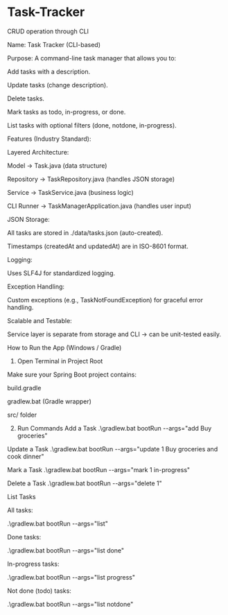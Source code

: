 # Task-Tracker
CRUD operation through CLI

Name: Task Tracker (CLI-based)

Purpose:
A command-line task manager that allows you to:

Add tasks with a description.

Update tasks (change description).

Delete tasks.

Mark tasks as todo, in-progress, or done.

List tasks with optional filters (done, notdone, in-progress).

Features (Industry Standard):

Layered Architecture:

Model → Task.java (data structure)

Repository → TaskRepository.java (handles JSON storage)

Service → TaskService.java (business logic)

CLI Runner → TaskManagerApplication.java (handles user input)

JSON Storage:

All tasks are stored in ./data/tasks.json (auto-created).

Timestamps (createdAt and updatedAt) are in ISO-8601 format.

Logging:

Uses SLF4J for standardized logging.

Exception Handling:

Custom exceptions (e.g., TaskNotFoundException) for graceful error handling.

Scalable and Testable:

Service layer is separate from storage and CLI → can be unit-tested easily.

How to Run the App (Windows / Gradle)
1. Open Terminal in Project Root

Make sure your Spring Boot project contains:

build.gradle

gradlew.bat (Gradle wrapper)

src/ folder

2. Run Commands
Add a Task
.\gradlew.bat bootRun --args="add Buy groceries"

Update a Task
.\gradlew.bat bootRun --args="update 1 Buy groceries and cook dinner"

Mark a Task
.\gradlew.bat bootRun --args="mark 1 in-progress"

Delete a Task
.\gradlew.bat bootRun --args="delete 1"

List Tasks

All tasks:

.\gradlew.bat bootRun --args="list"


Done tasks:

.\gradlew.bat bootRun --args="list done"


In-progress tasks:

.\gradlew.bat bootRun --args="list progress"


Not done (todo) tasks:

.\gradlew.bat bootRun --args="list notdone"
